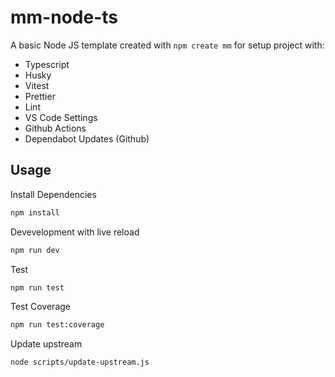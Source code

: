# mm-node-ts

A basic Node JS template created with `npm create mm` for setup project with:

- Typescript
- Husky
- Vitest
- Prettier
- Lint
- VS Code Settings
- Github Actions
- Dependabot Updates (Github)

## Usage

Install Dependencies

```sh
npm install
```

Devevelopment with live reload

```sh
npm run dev
```

Test

```sh
npm run test
```

Test Coverage

```sh
npm run test:coverage
```

Update upstream

```sh
node scripts/update-upstream.js
```
